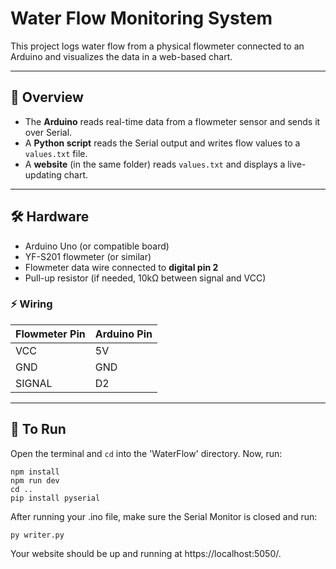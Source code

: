 # Water Flow Monitoring System

This project logs water flow from a physical flowmeter connected to an Arduino and visualizes the data in a web-based chart.

---

## 🧠 Overview

- The **Arduino** reads real-time data from a flowmeter sensor and sends it over Serial.
- A **Python script** reads the Serial output and writes flow values to a `values.txt` file.
- A **website** (in the same folder) reads `values.txt` and displays a live-updating chart.

---

## 🛠️ Hardware

- Arduino Uno (or compatible board)
- YF-S201 flowmeter (or similar)
- Flowmeter data wire connected to **digital pin 2**
- Pull-up resistor (if needed, 10kΩ between signal and VCC)

### ⚡ Wiring

| Flowmeter Pin | Arduino Pin |
|---------------|-------------|
| VCC           | 5V          |
| GND           | GND         |
| SIGNAL        | D2          |

---

## 🔌 To Run

Open the terminal and `cd` into the 'WaterFlow' directory.
Now, run:
```batch
npm install
npm run dev
cd ..
pip install pyserial
```
After running your .ino file, make sure the Serial Monitor is closed and run:
```batch
py writer.py
```
Your website should be up and running at https://localhost:5050/.
